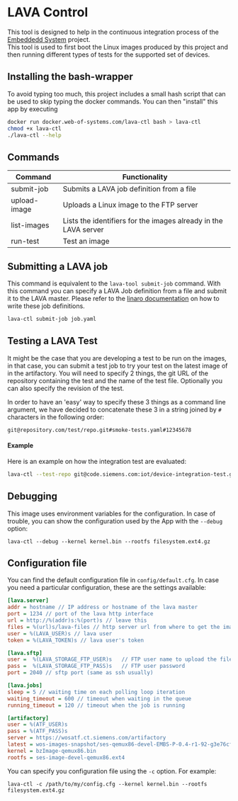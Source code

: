 # LAVA Control

This tool is designed to help in the continuous integration process of the 
[Embeddedd System](https://code.siemens.com/webofsystems/ebs-yocto) project.  
This tool is used to first boot the Linux images produced by this project and 
then running different types of tests for the supported set of devices.

## Installing the bash-wrapper

To avoid typing too much, this project includes a small hash script that can be 
used to skip typing the docker commands. You can then "install" this app by 
executing

```bash
docker run docker.web-of-systems.com/lava-ctl bash > lava-ctl
chmod +x lava-ctl
./lava-ctl --help
```

## Commands

| Command      | Functionality                                                   |
|--------------|-----------------------------------------------------------------|
| submit-job   | Submits a LAVA job definition from a file                       |
| upload-image | Uploads a Linux image to the FTP server                         |
| list-images  | Lists the identifiers for the images already in the LAVA server |
| run-test     | Test an image                                                   |


## Submitting a LAVA job

This command is equivalent to the `lava-tool submit-job` command. With this 
command you can specify a LAVA Job definition from a file and submit it to the 
LAVA master. Please refer to the [linaro documentation](https://validation.linaro.org/static/docs/v2/first-job.html) on 
how to write these job definitions.

```bash
lava-ctl submit-job job.yaml
```

## Testing a LAVA Test

It might be the case that you are developing a test to be run on the images, in 
that case, you can submit a test job to try your test on the latest image of 
in the artifactory. You will need to specify 2 things, the git URL of the 
repository containing the test and the name of the test file. Optionally you 
can also specify the revision of the test.

In order to have an 'easy' way to specify these 3 things as a command line
argument, we have decided to concatenate these 3 in a string joined by `#`
characters in the following order:

```
git@repository.com/test/repo.git#smoke-tests.yaml#12345678
```

#### Example

Here is an example on how the integration test are evaluated:

```bash
lava-ctl --test-repo git@code.siemens.com:iot/device-integration-test.git#agents-integration.yaml#a3e2b765
```

## Debugging

This image uses environment variables for the configuration. In case of 
trouble, you can show the configuration used by the App with the 
`--debug` option:

```
lava-ctl --debug --kernel kernel.bin --rootfs filesystem.ext4.gz
```

## Configuration file

You can find the default configuration file in `config/default.cfg`. In 
case you need a particular configuration, these are the settings available:

```ini
[lava.server]
addr = hostname // IP address or hostname of the lava master
port = 1234 // port of the lava http interface
url = http://%(addr)s:%(port)s // leave this
files = %(url)s/lava-files // http server url from where to get the images
user = %(LAVA_USER)s // lava user
token = %(LAVA_TOKEN)s // lava user's token

[lava.sftp]
user =  %(LAVA_STORAGE_FTP_USER)s   // FTP user name to upload the files
pass =  %(LAVA_STORAGE_FTP_PASS)s   // FTP user password
port = 2040 // sftp port (same as ssh usually)

[lava.jobs]
sleep = 5 // waiting time on each polling loop iteration
waiting_timeout = 600 // timeout when waiting in the queue
running_timeout = 120 // timeout when the job is running

[artifactory]
user = %(ATF_USER)s
pass = %(ATF_PASS)s
server = https://wosatf.ct.siemens.com/artifactory
latest = wos-images-snapshot/ses-qemux86-devel-EMBS-P-0.4-r1-92-g3e76cfc
kernel = bzImage-qemux86.bin
rootfs = ses-image-devel-qemux86.ext4
```

You can specify you configuration file using the `-c` option. For example:

```
lava-ctl -c /path/to/my/config.cfg --kernel kernel.bin --rootfs filesystem.ext4.gz
```
